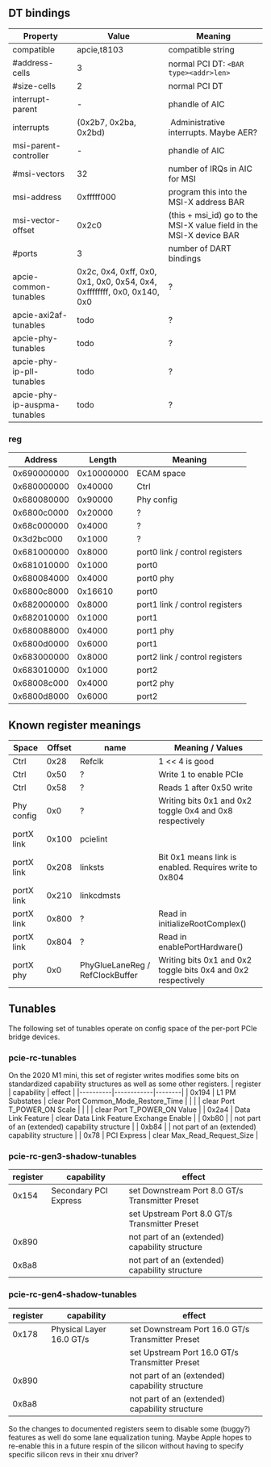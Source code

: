 ## DT bindings

|      Property     |      Value       |      Meaning      |
|-------------------|------------------|-------------------|
| compatible        | apcie,t8103      | compatible string |
| #address-cells    | 3                | normal PCI DT: `<BAR type><addr>len>` |
| #size-cells       | 2                | normal PCI DT     |
| interrupt-parent  | -                | phandle of AIC    |
| interrupts        | (0x2b7, 0x2ba, 0x2bd) | Administrative interrupts. Maybe AER? |
| msi-parent-controller | -            | phandle of AIC    |
| #msi-vectors      | 32               | number of IRQs in AIC for MSI |
| msi-address       | 0xfffff000       | program this into the MSI-X address BAR |
| msi-vector-offset | 0x2c0            | (this + msi_id) go to the MSI-X value field in the MSI-X device BAR |
| #ports            | 3                | number of DART bindings |
| apcie-common-tunables | 0x2c, 0x4, 0xff, 0x0, 0x1, 0x0, 0x54, 0x4, 0xffffffff, 0x0, 0x140, 0x0 | ?
| apcie-axi2af-tunables | todo | ? |
| apcie-phy-tunables | todo | ? |
| apcie-phy-ip-pll-tunables | todo | ? |
| apcie-phy-ip-auspma-tunables | todo | ? |

### reg

|   Address   | Length      | Meaning                    |
|-------------|-------------|----------------------------|
| 0x690000000 | 0x10000000  | ECAM space
| 0x680000000 | 0x40000     | Ctrl
| 0x680080000 | 0x90000     | Phy config
| 0x6800c0000 | 0x20000     | ?
| 0x68c000000 | 0x4000      | ?
| 0x3d2bc000  | 0x1000      | ?
| 0x681000000 | 0x8000      | port0 link / control registers
| 0x681010000 | 0x1000      | port0
| 0x680084000 | 0x4000      | port0 phy
| 0x6800c8000 | 0x16610     | port0
| 0x682000000 | 0x8000      | port1 link / control registers
| 0x682010000 | 0x1000      | port1
| 0x680088000 | 0x4000      | port1 phy
| 0x6800d0000 | 0x6000      | port1
| 0x683000000 | 0x8000      | port2 link / control registers
| 0x683010000 | 0x1000      | port2
| 0x68008c000 | 0x4000      | port2 phy
| 0x6800d8000 | 0x6000      | port2

## Known register meanings

|    Space    |    Offset    |      name      | Meaning / Values       |
|-------------|--------------|----------------|------------------------|
| Ctrl        | 0x28         | Refclk         | 1 << 4 is good
| Ctrl        | 0x50         | ?              | Write 1 to enable PCIe
| Ctrl        | 0x58         | ?              | Reads 1 after 0x50 write
| Phy config  | 0x0          | ?              | Writing bits 0x1 and 0x2 toggle 0x4 and 0x8 respectively
| portX link  | 0x100        | pcielint
| portX link  | 0x208        | linksts        | Bit 0x1 means link is enabled. Requires write to 0x804
| portX link  | 0x210        | linkcdmsts
| portX link  | 0x800        | ?              | Read in initializeRootComplex()
| portX link  | 0x804        | ?              | Read in enablePortHardware()
| portX phy   | 0x0          | PhyGlueLaneReg / RefClockBuffer | Writing bits 0x1 and 0x2 toggle bits 0x4 and 0x2 respectively

## Tunables

The following set of tunables operate on config space of the per-port PCIe bridge devices.

### pcie-rc-tunables
On the 2020 M1 mini, this set of register writes modifies some bits on standardized capability structures as well as some other registers.
| register | capability | effect |
|----------|------------|--------|
| 0x194    | L1 PM Substates | clear Port Common_Mode_Restore_Time |
|          |                 | clear Port T_POWER_ON Scale |
|          |                 | clear Port T_POWER_ON Value |
| 0x2a4    | Data Link Feature | clear Data Link Feature Exchange Enable |
| 0xb80    |             | not part of an (extended) capability structure |
| 0xb84    |             | not part of an (extended) capability structure |
| 0x78     | PCI Express | clear Max_Read_Request_Size |

### pcie-rc-gen3-shadow-tunables
| register | capability | effect |
|----------|------------|--------|
| 0x154    | Secondary PCI Express | set Downstream Port 8.0 GT/s Transmitter Preset |
|          |                       | set Upstream Port 8.0 GT/s Transmitter Preset |
| 0x890    |            | not part of an (extended) capability structure |
| 0x8a8    |            | not part of an (extended) capability structure |

### pcie-rc-gen4-shadow-tunables
| register | capability | effect |
|----------|------------|--------|
| 0x178    | Physical Layer 16.0 GT/s | set Downstream Port 16.0 GT/s Transmitter Preset |
|          |                          | set Upstream Port 16.0 GT/s Transmitter Preset |
| 0x890    |            | not part of an (extended) capability structure |
| 0x8a8    |            | not part of an (extended) capability structure |

So the changes to documented registers seem to disable some (buggy?) features as well do some lane equalization tuning. Maybe Apple hopes to re-enable this in a future respin of the silicon without having to specify specific silicon revs in their xnu driver?